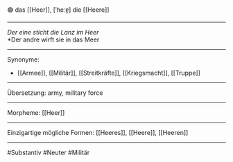 🟢 das [[Heer]], [ˈheːɐ̯]
die [[Heere]]

---
*Der eine sticht die Lanz im Heer*  
*Der andre wirft sie in das Meer

---
Synonyme:
- [[Armee]], [[Militär]], [[Streitkräfte]], [[Kriegsmacht]], [[Truppe]]

---
Übersetzung: army, military force

---
Morpheme:
[[Heer]]

---
Einzigartige mögliche Formen: [[Heeres]], [[Heere]], [[Heeren]]

---
#Substantiv #Neuter #Militär

